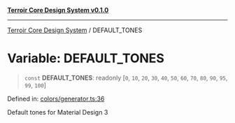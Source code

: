 [**Terroir Core Design System v0.1.0**](../README.md)

---

[Terroir Core Design System](../globals.md) / DEFAULT_TONES

# Variable: DEFAULT_TONES

> `const` **DEFAULT_TONES**: readonly \[`0`, `10`, `20`, `30`, `40`, `50`, `60`, `70`, `80`, `90`, `95`, `99`, `100`\]

Defined in: [colors/generator.ts:36](https://github.com/terroir-ds/core/blob/9691713b8c512b7d2abe808c4f7084bdfab798bf/lib/colors/generator.ts#L36)

Default tones for Material Design 3
